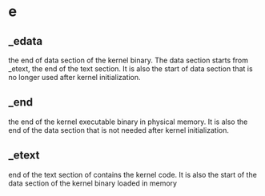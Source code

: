 # e

## _edata
the end of data section of the kernel binary. The data section starts from _etext, the end of the text section. It is also the start of data section that is no longer used after kernel initialization.

## _end
the end of the kernel executable binary in physical memory. It is also the end of the data section that is not needed after kernel initialization.

## _etext
end of the text section of contains the kernel code. It is also the start of the data section of the kernel binary loaded in memory